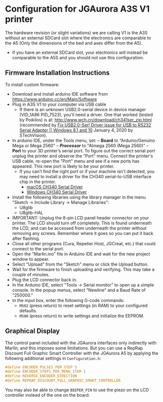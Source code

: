 # Configuration for JGAurora A3S V1 printer
The hardware revision (or slight variations) we are calling V1 is the A3S without an external SDCard slot where the electronics are comparable to the A5 (Only the dimensions of the bed and axes differ from the A5).
- If you have an external SDCard slot, your electronics will instead be comparable to the A5S and you should not use this configuration.

## Firmware Installation Instructions

To install custom firmware:

- Download and install arduino IDE software from https://www.arduino.cc/en/Main/Software
- Plug in A3S V1 to your computer via USB cable
  - If there is an unknown USB2.0-serial device in device manager (VID_1A86 PID_7523), you'll need a driver. One that worked (tested by Poikilos) is at:
    http://www.wch.cn/download/ch341ser_zip.html (recommended by [Fix USB2.0-Ser! Driver issue for USB to RS232 Serial Adapter || Windows 8.1 and 10](https://www.youtube.com/watch?v=8dvdZqlSN1U) January 4, 2020 by STechVision).
- In arduino IDE, under the Tools menu, set:
  – **Board** to "Arduino/Genuino Mega or Mega 2560"
  – ***Processor*** to "Atmega 2560 (Mega 2560)"
  – **Port** to your 3D printer’s serial port. To figure out the correct serial port unplug the printer and observe the "Port" menu. Connect the printer's USB cable, re-open the "Port" menu and see if a new ports has appeared. This new port is likely to be your printer.
    - If you can’t find the right port or if your machine isn't detected, you may need to install a driver for the CH340 serial-to-USB interface chip in the printer.
      - [macOS CH340 Serial Driver](http://sampin.ch/ch340-driver-mac)
      - [Windows CH340 Serial Driver](https://sparks.gogo.co.nz/ch340.html)
- Install the following libraries using the library manager in the menu "Sketch -> Include Library -> Manage Libraries":
  - U8glib
  - U8glib-HAL
- IMPORTANT: Unplug the 8-pin LCD panel header connector on your printer. The LCD should turn off completely. This is found underneath the LCD, and can be accessed from underneath the printer without removing any screws. Remember where it goes so you can put it back after flashing.
- Close all other programs (Cura, Repetier Host, JGCreat, etc.) that could connect to the serial port.
- Open the "Marlin.ino" file in Arduino IDE and wait for the new project window to appear.
- Select "Upload" from the "Sketch" menu or click the Upload button.
- Wait for the firmware to finish uploading and verifying. This may take a couple of minutes.
- Plug the LCD connector back in.
- In the Arduino IDE, select "Tools -> Serial monitor" to open up a simple console. In the popup menus, select "Newline" and a Baud Rate of "250000."
- In the input box, enter the following G-code commands:
  - `M502` (press return) to reset settings (in RAM) to your configured defaults.
  - `M500` (press return) to write settings and initialize the EEPROM.

## Graphical Display

The control panel included with the JGAurora interfaces only indirectly with Marlin, and this imposes some limitations. But you can use a RepRap Discount Full Graphic Smart Controller with the JGAurora A5 by applying the following additional settings in `Configuration.h`:

```cpp
#define ENCODER_PULSES_PER_STEP 5
#define ENCODER_STEPS_PER_MENU_ITEM 1
#define REVERSE_ENCODER_DIRECTION
#define REPRAP_DISCOUNT_FULL_GRAPHIC_SMART_CONTROLLER
```

You may also be able to change `BEEPER_PIN` to use the piezo on the LCD controller instead of the one on the board.
